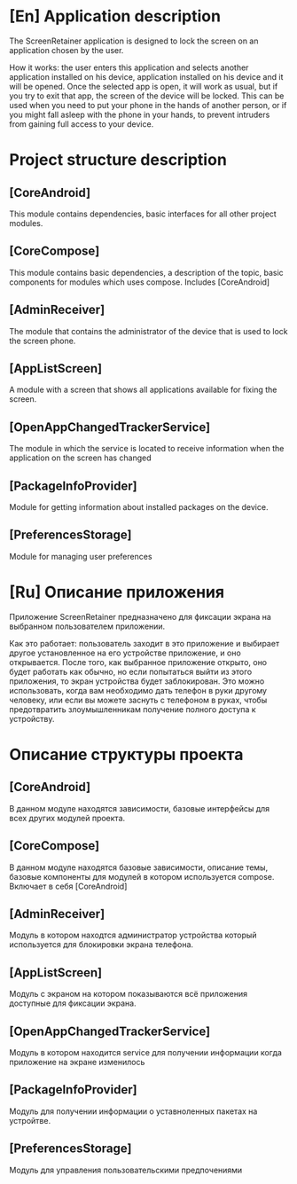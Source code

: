 
# [En] Application description

The ScreenRetainer application is designed to lock the screen on an application chosen by the user.

How it works: the user enters this application and selects another application installed on his device,
application installed on his device and it will be opened. Once the selected app is open,
it will work as usual, but if you try to exit that app,
the screen of the device will be locked.
This can be used when you need to put your phone in the hands of another person,
or if you might fall asleep with the phone in your hands,
to prevent intruders from gaining full access to your device.

# Project structure description

## [CoreAndroid]
This module contains dependencies, basic interfaces for all other project modules.

## [СoreСompose]
This module contains basic dependencies, a description of the topic, basic components for modules
which uses compose. Includes [CoreAndroid]

## [AdminReceiver]
The module that contains the administrator of the device that is used to lock the screen
phone.

## [AppListScreen]
A module with a screen that shows all applications available for fixing the screen.

## [OpenAppChangedTrackerService]
The module in which the service is located to receive information when the application on the screen has changed

## [PackageInfoProvider]
Module for getting information about installed packages on the device.

## [PreferencesStorage]
Module for managing user preferences




# [Ru] Описание приложения

Приложение ScreenRetainer предназначено для фиксации экрана на выбранном пользователем приложении.

Как это работает: пользователь заходит в это приложение и выбирает другое установленное на его устройстве приложение,
и оно открывается. После того, как выбранное приложение открыто,
оно будет работать как обычно, но если попытаться выйти из этого приложения,
то экран устройства будет заблокирован.
Это можно использовать, когда вам необходимо дать телефон в руки другому человеку,
или если вы можете заснуть с телефоном в руках,
чтобы предотвратить злоумышленникам получение полного доступа к устройству.

# Описание структуры проекта

## [CoreAndroid]
В данном модуле находятся зависимости, базовые интерфейсы для всех других модулей проекта.

## [CoreCompose]
В данном модуле находятся базовые зависимости, описание темы, базовые компоненты для модулей
в котором используется compose. Включает в себя [CoreAndroid]

## [AdminReceiver]
Модуль в котором находтся администратор устройства который используется для блокировки экрана 
телефона.

## [AppListScreen]
Модуль с экраном на котором показываются всё приложения доступные для фиксации экрана.

## [OpenAppChangedTrackerService]
Модуль в котором находится service для получении информации когда приложение на экране изменилось

## [PackageInfoProvider]
Модуль для получении информации о уставноленных пакетах на устройтве.

## [PreferencesStorage]
Модуль для управления пользовательскими предпочениями

